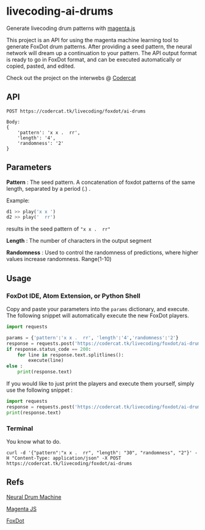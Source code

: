 # livecoding-ai-drums
Generate livecoding drum patterns with [magenta.js](https://magenta.tensorflow.org/)

This project is an API for using the magenta machine learning tool to generate FoxDot drum patterns. After providing a seed pattern, the neural network will dream up a continuation to your pattern. The API output format is ready to go in FoxDot format, and can be executed automatically or copied, pasted, and edited.

Check out the project on the interwebs @ [Codercat](https://codercat.tk/neurojam.html)

## API
```
POST https://codercat.tk/livecoding/foxdot/ai-drums

Body:
{
    'pattern': 'x x .  rr',
    'length': '4',
    'randomness': '2'
}
```

## Parameters

**Pattern** : The seed pattern. A concatenation of foxdot patterns of the same length, separated by a period (.) . 

Example: 
```python
d1 >> play('x x ')
d2 >> play('  rr')
```
results in the seed pattern of `"x x .  rr"`

**Length** : The number of characters in the output segment 

**Randomness** : Used to control the randomness of predictions, where higher values increase randomness. Range(1-10)


## Usage

### FoxDot IDE, Atom Extension, or Python Shell

Copy and paste your parameters into the `params` dictionary, and execute. The following snippet will automatically execute the new FoxDot players. 

```python
import requests

params = {'pattern':'x x .  rr', 'length':'4','randomness':'2'}
response = requests.post('https://codercat.tk/livecoding/foxdot/ai-drums', data=params)
if response.status_code == 200:
    for line in response.text.splitlines():
        execute(line)
else :
    print(response.text)
```

If you would like to just print the players and execute them yourself, simply use the following snippet : 
```python
import requests
response = requests.post('https://codercat.tk/livecoding/foxdot/ai-drums', data={'length':'4','randomness':'2', 'pattern':'x x .  rr'})
print(response.text)
```

### Terminal
You know what to do. 

```curl -d '{"pattern":"x x .  rr", "length": "30", "randomness", "2"}' -H "Content-Type: application/json" -X POST https://codercat.tk/livecoding/foxdot/ai-drums```


## Refs

[Neural Drum Machine](https://codepen.io/teropa/details/JLjXGK)

[Magenta JS](https://magenta.tensorflow.org/)

[FoxDot](https://foxdot.org/)
